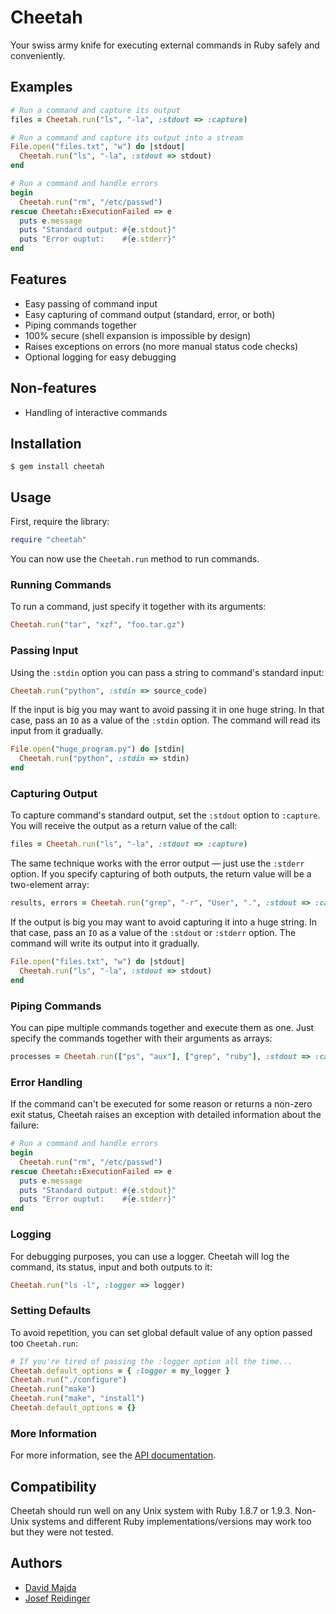 Cheetah
=======

Your swiss army knife for executing external commands in Ruby safely and
conveniently.

Examples
--------

```ruby
# Run a command and capture its output
files = Cheetah.run("ls", "-la", :stdout => :capture)

# Run a command and capture its output into a stream
File.open("files.txt", "w") do |stdout|
  Cheetah.run("ls", "-la", :stdout => stdout)
end

# Run a command and handle errors
begin
  Cheetah.run("rm", "/etc/passwd")
rescue Cheetah::ExecutionFailed => e
  puts e.message
  puts "Standard output: #{e.stdout}"
  puts "Error ouptut:    #{e.stderr}"
end
```

Features
--------

  * Easy passing of command input
  * Easy capturing of command output (standard, error, or both)
  * Piping commands together
  * 100% secure (shell expansion is impossible by design)
  * Raises exceptions on errors (no more manual status code checks)
  * Optional logging for easy debugging

Non-features
------------

  * Handling of interactive commands

Installation
------------

    $ gem install cheetah

Usage
-----

First, require the library:

```ruby
require "cheetah"
```

You can now use the `Cheetah.run` method to run commands.

### Running Commands

To run a command, just specify it together with its arguments:

```ruby
Cheetah.run("tar", "xzf", "foo.tar.gz")
```
### Passing Input

Using the `:stdin` option you can pass a string to command's standard input:

```ruby
Cheetah.run("python", :stdin => source_code)
```

If the input is big you may want to avoid passing it in one huge string. In that
case, pass an `IO` as a value of the `:stdin` option. The command will read its
input from it gradually.

```ruby
File.open("huge_program.py") do |stdin|
  Cheetah.run("python", :stdin => stdin)
end
```

### Capturing Output

To capture command's standard output, set the `:stdout` option to `:capture`.
You will receive the output as a return value of the call:

```ruby
files = Cheetah.run("ls", "-la", :stdout => :capture)
```

The same technique works with the error output — just use the `:stderr` option.
If you specify capturing of both outputs, the return value will be a two-element
array:

```ruby
results, errors = Cheetah.run("grep", "-r", "User", ".", :stdout => :capture, :stderr => :capture)
```

If the output is big you may want to avoid capturing it into a huge string. In
that case, pass an `IO` as a value of the `:stdout` or `:stderr` option. The
command will write its output into it gradually.

```ruby
File.open("files.txt", "w") do |stdout|
  Cheetah.run("ls", "-la", :stdout => stdout)
end
```

### Piping Commands

You can pipe multiple commands together and execute them as one. Just specify
the commands together with their arguments as arrays:

```ruby
processes = Cheetah.run(["ps", "aux"], ["grep", "ruby"], :stdout => :capture)
```

### Error Handling

If the command can't be executed for some reason or returns a non-zero exit
status, Cheetah raises an exception with detailed information about the failure:

```ruby
# Run a command and handle errors
begin
  Cheetah.run("rm", "/etc/passwd")
rescue Cheetah::ExecutionFailed => e
  puts e.message
  puts "Standard output: #{e.stdout}"
  puts "Error ouptut:    #{e.stderr}"
end
```
### Logging

For debugging purposes, you can use a logger. Cheetah will log the command, its
status, input and both outputs to it:

```ruby
Cheetah.run("ls -l", :logger => logger)
```

### Setting Defaults

To avoid repetition, you can set global default value of any option passed too
`Cheetah.run`:

```ruby
# If you're tired of passing the :logger option all the time...
Cheetah.default_options = { :logger = my_logger }
Cheetah.run("./configure")
Cheetah.run("make")
Cheetah.run("make", "install")
Cheetah.default_options = {}
```

### More Information

For more information, see the
[API documentation](http://rubydoc.info/github/openSUSE/cheetah/frames).

Compatibility
-------------

Cheetah should run well on any Unix system with Ruby 1.8.7 or 1.9.3. Non-Unix
systems and different Ruby implementations/versions may work too but they were
not tested.

Authors
-------

  * [David Majda](http://github.com/dmajda)
  * [Josef Reidinger](http://github.com/jreidinger)
